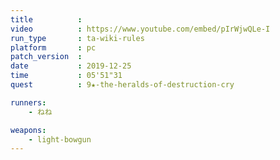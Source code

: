 ```yaml
---
title          :
video          : https://www.youtube.com/embed/pIrWjwQLe-I
run_type       : ta-wiki-rules
platform       : pc
patch_version  : 
date           : 2019-12-25
time           : 05'51"31
quest          : 9★-the-heralds-of-destruction-cry

runners:
    - ねね

weapons:
    - light-bowgun
---
```

